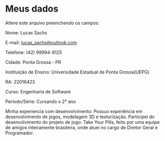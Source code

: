 # Meus dados

Altere este arquivo preenchendo os campos:

Nome: Lucas Sachs

E-mail: lucas_sachs@outlook.com

Telefone: (42) 99994-8125

Cidade: Ponta Grossa - PR

Instituição de Ensino: Universidade Estadual de Ponta Grossa(UEPG)

RA: 22016423

Curso: Engenharia de Software

Período/Série: Cursando o 2° ano

Minha experiencia com desenvolvimento: Possuo experiência em desenvolvimento de jogos, modelagem 3D e texturização. Participei do desenvolvimento do projeto de jogo: Take Your Pills, feito por uma equipe de amigos inteiramente brasileira, onde atuei no cargo de Diretor Geral e Programador.  